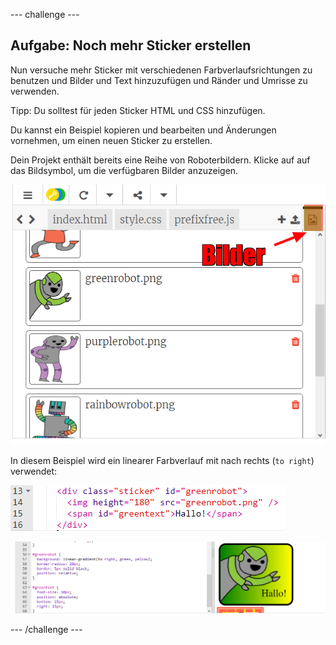 --- challenge ---

## Aufgabe: Noch mehr Sticker erstellen

Nun versuche mehr Sticker mit verschiedenen Farbverlaufsrichtungen zu benutzen und Bilder und Text hinzuzufügen und Ränder und Umrisse zu verwenden.

Tipp: Du solltest für jeden Sticker HTML und CSS hinzufügen.

Du kannst ein Beispiel kopieren und bearbeiten und Änderungen vornehmen, um einen neuen Sticker zu erstellen.

Dein Projekt enthält bereits eine Reihe von Roboterbildern. Klicke auf auf das Bildsymbol, um die verfügbaren Bilder anzuzeigen.

![Screenshot](images/stickers-images.png)

In diesem Beispiel wird ein linearer Farbverlauf mit nach rechts (`to right`) verwendet:

![Screenshot](images/stickers-green-html.png)

![Screenshot](images/stickers-green-style.png)

--- /challenge ---